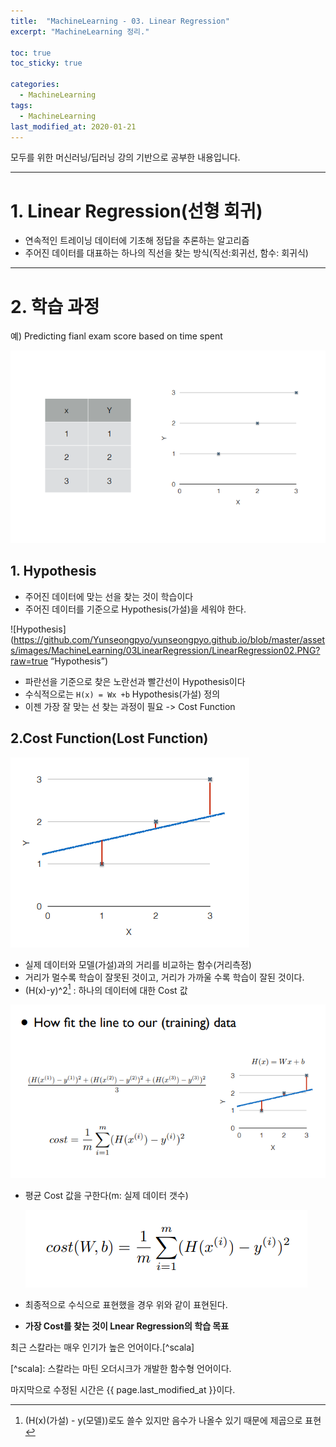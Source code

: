 ```yaml
---
title:  "MachineLearning - 03. Linear Regression"
excerpt: "MachineLearning 정리."

toc: true
toc_sticky: true

categories:
  - MachineLearning
tags:
  - MachineLearning
last_modified_at: 2020-01-21
---
```

모두를 위한 머신러닝/딥러닝 강의 기반으로 공부한 내용입니다.

---

# 1. Linear Regression(선형 회귀)
- 연속적인 트레이닝 데이터에 기초해 정답을 추론하는 알고리즘
- 주어진 데이터를 대표하는 하나의 직선을 찾는 방식(직선:회귀선, 함수: 회귀식) 

--- 

# 2. 학습 과정 
예) Predicting fianl exam score based on time spent

![Ex01](https://github.com/Yunseongpyo/yunseongpyo.github.io/blob/master/assets/images/MachineLearning/03LinearRegression/LinearRegression01.PNG?raw=true)

## 1. Hypothesis
- 주어진 데이터에 맞는 선을 찾는 것이 학습이다
- 주어진 데이터를 기준으로 Hypothesis(가설)을 세워야 한다.

![Hypothesis](https://github.com/Yunseongpyo/yunseongpyo.github.io/blob/master/assets/images/MachineLearning/03LinearRegression/LinearRegression02.PNG?raw=true “Hypothesis”)

- 파란선을 기준으로 찾은 노란선과 빨간선이 Hypothesis이다
- 수식적으로는 `H(x) = Wx +b` Hypothesis(가설) 정의
- 이젠 가장 잘 맞는 선 찾는 과정이 필요 -> Cost Function

## 2.Cost Function(Lost Function)

  ![CostFunction01](https://github.com/Yunseongpyo/yunseongpyo.github.io/blob/master/assets/images/MachineLearning/03LinearRegression/LinearRegression04.PNG?raw=true)

- 실제 데이터와 모델(가설)과의 거리를 비교하는 함수(거리측정)
- 거리가 멀수록 학습이 잘못된 것이고, 거리가 가까울 수록 학습이 잘된 것이다.
- (H(x)-y)^2[^footnote] : 하나의 데이터에 대한 Cost 값
[^footnote]: (H(x)(가설) - y(모델))로도 쓸수 있지만 음수가 나올수 있기 때문에 제곱으로 표현

  ![CostFunction02](https://github.com/Yunseongpyo/yunseongpyo.github.io/blob/master/assets/images/MachineLearning/03LinearRegression/LinearRegression03.PNG?raw=true)

- 평균 Cost 값을 구한다(m: 실제 데이터 갯수)

  ![CostFunction03](https://github.com/Yunseongpyo/yunseongpyo.github.io/blob/master/assets/images/MachineLearning/03LinearRegression/LinearRegression05.PNG?raw=true)

- 최종적으로 수식으로 표현했을 경우 위와 같이 표현된다.
- **가장 Cost를 찾는 것이 Lnear Regression의 학습 목표** 

최근 스칼라는 매우 인기가 높은 언어이다.[^scala]

\[^scala]: 스칼라는 마틴 오더시크가 개발한 함수형 언어이다.

마지막으로 수정된 시간은 {{ page.last_modified_at }}이다.